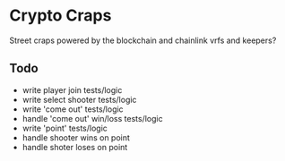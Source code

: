# Crypto Craps

Street craps powered by the blockchain and chainlink vrfs and keepers?

## Todo

-   write player join tests/logic
-   write select shooter tests/logic
-   write 'come out' tests/logic
-   handle 'come out' win/loss tests/logic
-   write 'point' tests/logic
-   handle shooter wins on point
-   handle shoter loses on point
